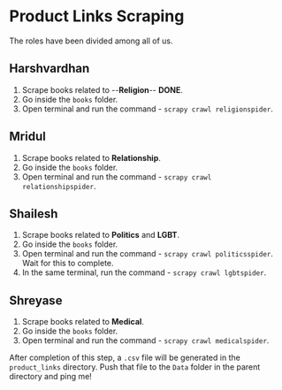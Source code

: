 # Product Links Scraping

The roles have been divided among all of us.

## Harshvardhan
1. Scrape books related to --**Religion**-- **DONE**.
2. Go inside the `books` folder.
3. Open terminal and run the command - `scrapy crawl religionspider`.

## Mridul
1. Scrape books related to **Relationship**.
2. Go inside the `books` folder.
3. Open terminal and run the command - `scrapy crawl relationshipspider`.

## Shailesh
1. Scrape books related to **Politics** and **LGBT**.
2. Go inside the `books` folder.
3. Open terminal and run the command - `scrapy crawl politicsspider`. Wait for this to complete.
4. In the same terminal, run the command - `scrapy crawl lgbtspider`.

## Shreyase
1. Scrape books related to **Medical**.
2. Go inside the `books` folder.
3. Open terminal and run the command - `scrapy crawl medicalspider`.

After completion of this step, a `.csv` file will be generated in the `product_links` directory. Push that file to the `Data` folder in the parent directory and ping me!
